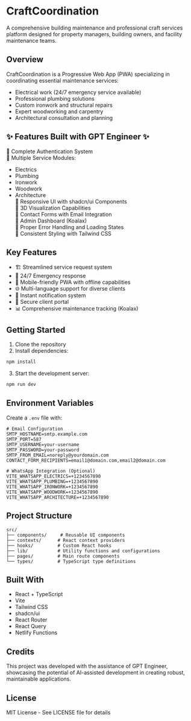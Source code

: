 # CraftCoordination

A comprehensive building maintenance and professional craft services platform designed for property managers, building owners, and facility maintenance teams.

## Overview

CraftCoordination is a Progressive Web App (PWA) specializing in coordinating essential maintenance services:
- Electrical work (24/7 emergency service available)
- Professional plumbing solutions
- Custom ironwork and structural repairs
- Expert woodworking and carpentry
- Architectural consultation and planning

## ✨ Features Built with GPT Engineer ✨

🌸 Complete Authentication System  
🌺 Multiple Service Modules:
  - Electrics
  - Plumbing
  - Ironwork
  - Woodwork
  - Architecture  
🌷 Responsive UI with shadcn/ui Components  
🌹 3D Visualization Capabilities  
🌻 Contact Forms with Email Integration  
🌼 Admin Dashboard (Koalax)  
🌸 Proper Error Handling and Loading States  
🌺 Consistent Styling with Tailwind CSS  

## Key Features

- 🏗️ Streamlined service request system
- 🚨 24/7 Emergency response
- 📱 Mobile-friendly PWA with offline capabilities
- 🌐 Multi-language support for diverse clients
- 📧 Instant notification system
- 🔐 Secure client portal
- 📊 Comprehensive maintenance tracking (Koalax)

## Getting Started

1. Clone the repository
2. Install dependencies:
```bash
npm install
```
3. Start the development server:
```bash
npm run dev
```

## Environment Variables

Create a `.env` file with:

```env
# Email Configuration
SMTP_HOSTNAME=smtp.example.com
SMTP_PORT=587
SMTP_USERNAME=your-username
SMTP_PASSWORD=your-password
SMTP_FROM_EMAIL=noreply@yourdomain.com
CONTACT_FORM_RECIPIENTS=email1@domain.com,email2@domain.com

# WhatsApp Integration (Optional)
VITE_WHATSAPP_ELECTRICS=+1234567890
VITE_WHATSAPP_PLUMBING=+1234567890
VITE_WHATSAPP_IRONWORK=+1234567890
VITE_WHATSAPP_WOODWORK=+1234567890
VITE_WHATSAPP_ARCHITECTURE=+1234567890
```

## Project Structure

```
src/
├── components/     # Reusable UI components
├── contexts/      # React context providers
├── hooks/         # Custom React hooks
├── lib/           # Utility functions and configurations
├── pages/         # Main route components
└── types/         # TypeScript type definitions
```

## Built With

- React + TypeScript
- Vite
- Tailwind CSS
- shadcn/ui
- React Router
- React Query
- Netlify Functions

## Credits

This project was developed with the assistance of GPT Engineer, showcasing the potential of AI-assisted development in creating robust, maintainable applications.

## License

MIT License - See LICENSE file for details